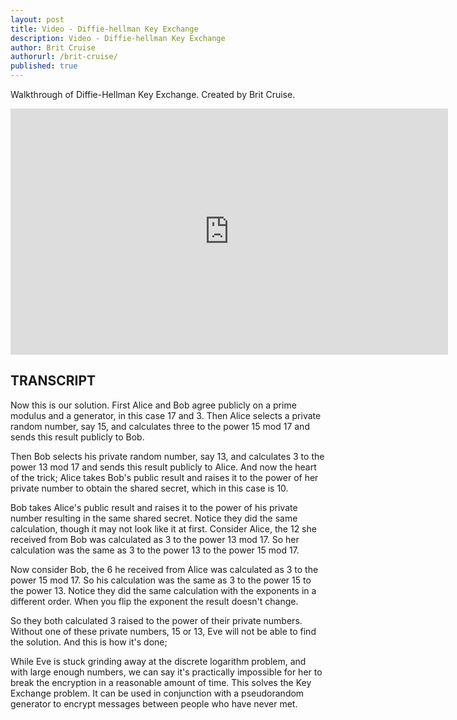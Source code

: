 ```yaml
---
layout: post
title: Video - Diffie-hellman Key Exchange
description: Video - Diffie-hellman Key Exchange
author: Brit Cruise
authorurl: /brit-cruise/
published: true
---
```


<p>Walkthrough of Diffie-Hellman Key Exchange. Created by Brit Cruise.</p>

<center><iframe width="700" height="394" src="https://www.youtube.com/embed/M-0qt6tdHzk" frameborder="0" allowfullscreen></iframe></center>

<h2>TRANSCRIPT</h2>

Now this is our solution. First Alice and Bob agree publicly on a prime modulus and a generator, in this case 17 and 3. Then Alice selects a private random number, say 15, and calculates three to the power 15 mod 17 and sends this result publicly to Bob. 

Then Bob selects his private random number, say 13, and calculates 3 to the power 13 mod 17 and sends this result publicly to Alice. And now the heart of the trick; Alice takes Bob's public result and raises it to the power of her private number to obtain the shared secret, which in this case is 10. 

Bob takes Alice's public result and raises it to the power of his private number resulting in the same shared secret. Notice they did the same calculation, though it may not look like it at first. Consider Alice, the 12 she received from Bob was calculated as 3 to the power 13 mod 17. So her calculation was the same as 3 to the power 13 to the power 15 mod 17. 

Now consider Bob, the 6 he received from Alice was calculated as 3 to the power 15 mod 17. So his calculation was the same as 3 to the power 15 to the power 13. Notice they did the same calculation with the exponents in a different order. When you flip the exponent the result doesn't change. 

So they both calculated 3 raised to the power of their private numbers. Without one of these private numbers, 15 or 13, Eve will not be able to find the solution. And this is how it's done; 

While Eve is stuck grinding away at the discrete logarithm problem, and with large enough numbers, we can say it's practically impossible for her to break the encryption in a reasonable amount of time. This solves the Key Exchange problem. It can be used in conjunction with a pseudorandom generator to encrypt messages between people who have never met.
